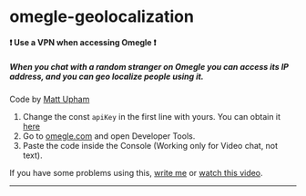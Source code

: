 # omegle-geolocalization

**❗ Use a VPN when accessing Omegle ❗**

##### When you chat with a random stranger on Omegle you can access its IP address, and you can geo localize people using it.

Code by [Matt Upham](https://mattupham.com/)

1. Change the const `apiKey` in the first line with yours. You can obtain it [here](https://ipgeolocation.io/)
2. Go to [omegle.com](omegle.com) and open Developer Tools.
3. Paste the code inside the Console (Working only for Video chat, not text).

If you have some problems using this, [write me](https://www.edoardoottavianelli.it) or [watch this video](https://www.youtube.com/watch?v=fN9cWpY5zUc).

--------
